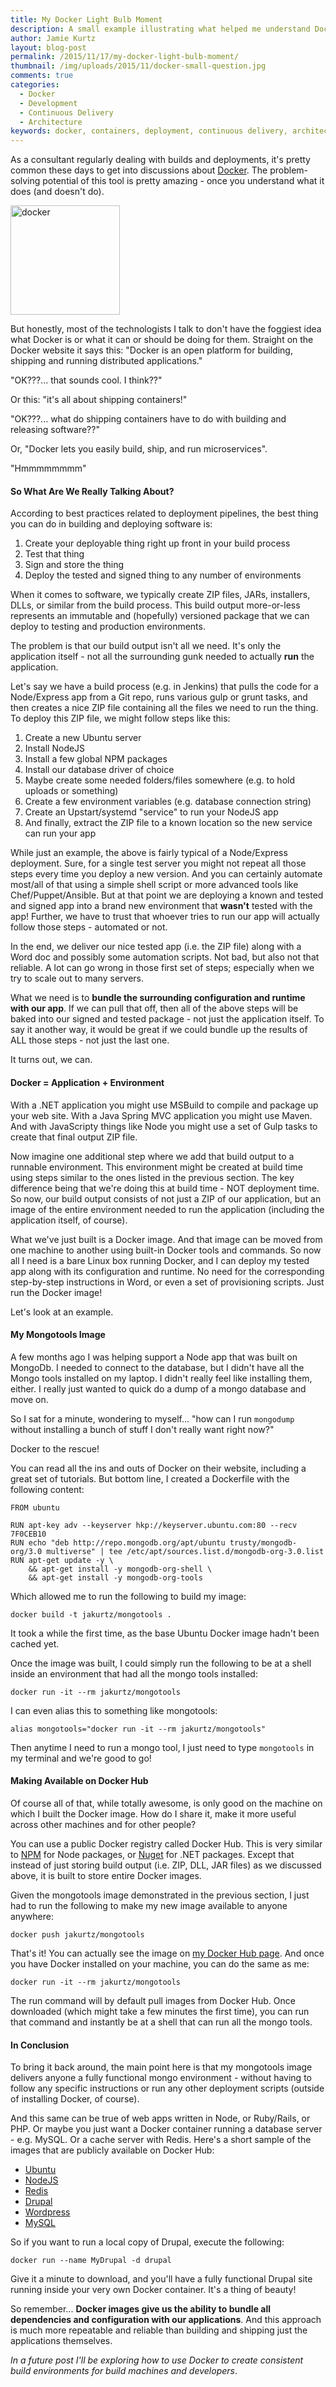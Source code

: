 ```yaml
---
title: My Docker Light Bulb Moment
description: A small example illustrating what helped me understand Docker.
author: Jamie Kurtz
layout: blog-post
permalink: /2015/11/17/my-docker-light-bulb-moment/
thumbnail: /img/uploads/2015/11/docker-small-question.jpg
comments: true
categories:
  - Docker
  - Development
  - Continuous Delivery
  - Architecture
keywords: docker, containers, deployment, continuous delivery, architecture
---
```


As a consultant regularly dealing with builds and deployments, it's pretty common these days to get into discussions about [Docker](https://www.docker.com/). The problem-solving potential of this tool is pretty amazing - once you understand what it does (and doesn't do). 

<img src="{{ site.url }}/img/uploads/2015/11/docker-big-question.jpg" alt="docker" width="175" class="alignleft size-thumbnail" />

But honestly, most of the technologists I talk to don't have the foggiest idea what Docker is or what it can or should be doing for them. Straight on the Docker website it says this: "Docker is an open platform for building, shipping and running distributed applications."

"OK???... that sounds cool. I think??"

Or this: "it's all about shipping containers!"

"OK???... what do shipping containers have to do with building and releasing software??"

Or, "Docker lets you easily build, ship, and run microservices".

"Hmmmmmmmm"


#### So What Are We Really Talking About?

According to best practices related to deployment pipelines, the best thing you can do in building and deploying software is:

1. Create your deployable thing right up front in your build process
2. Test that thing
3. Sign and store the thing
4. Deploy the tested and signed thing to any number of environments

When it comes to software, we typically create ZIP files, JARs, installers, DLLs, or similar from the build process. This build output more-or-less represents an immutable and (hopefully) versioned package that we can deploy to testing and production environments. 

The problem is that our build output isn't all we need. It's only the application itself - not all the surrounding gunk needed to actually **run** the application.

Let's say we have a build process (e.g. in Jenkins) that pulls the code for a Node/Express app from a Git repo, runs various gulp or grunt tasks, and then creates a nice ZIP file containing all the files we need to run the thing. To deploy this ZIP file, we might follow steps like this:

1. Create a new Ubuntu server
1. Install NodeJS
1. Install a few global NPM packages
1. Install our database driver of choice
1. Maybe create some needed folders/files somewhere (e.g. to hold uploads or something)
1. Create a few environment variables (e.g. database connection string)
1. Create an Upstart/systemd "service" to run your NodeJS app
1. And finally, extract the ZIP file to a known location so the new service can run your app

While just an example, the above is fairly typical of a Node/Express deployment. Sure, for a single test server you might not repeat all those steps every time you deploy a new version. And you can certainly automate most/all of that using a simple shell script or more advanced tools like Chef/Puppet/Ansible. But at that point we are deploying a known and tested and signed app into a brand new environment that **wasn't** tested with the app! Further, we have to trust that whoever tries to run our app will actually follow those steps - automated or not. 

In the end, we deliver our nice tested app (i.e. the ZIP file) along with a Word doc and possibly some automation scripts. Not bad, but also not that reliable. A lot can go wrong in those first set of steps; especially when we try to scale out to many servers.

What we need is to **bundle the surrounding configuration and runtime with our app**. If we can pull that off, then all of the above steps will be baked into our signed and tested package - not just the application itself. To say it another way, it would be great if we could bundle up the results of ALL those steps - not just the last one.

It turns out, we can.


#### Docker = Application + Environment

With a .NET application you might use MSBuild to compile and package up your web site. With a Java Spring MVC application you might use Maven. And with JavaScripty things like Node you might use a set of Gulp tasks to create that final output ZIP file.

Now imagine one additional step where we add that build output to a runnable environment. This environment might be created at build time using steps similar to the ones listed in the previous section. The key difference being that we're doing this at build time - NOT deployment time. So now, our build output consists of not just a ZIP of our application, but an image of the entire environment needed to run the application (including the application itself, of course). 

What we've just built is a Docker image. And that image can be moved from one machine to another using built-in Docker tools and commands. So now all I need is a bare Linux box running Docker, and I can deploy my tested app along with its configuration and runtime. No need for the corresponding step-by-step instructions in Word, or even a set of provisioning scripts. Just run the Docker image!

Let's look at an example.

#### My Mongotools Image

A few months ago I was helping support a Node app that was built on MongoDb. I needed to connect to the database, but I didn't have all the Mongo tools installed on my laptop. I didn't really feel like installing them, either. I really just wanted to quick do a dump of a mongo database and move on. 

So I sat for a minute, wondering to myself... "how can I run `mongodump` without installing a bunch of stuff I don't really want right now?"

Docker to the rescue!

You can read all the ins and outs of Docker on their website, including a great set of tutorials. But bottom line, I created a Dockerfile with the following content:

    FROM ubuntu

    RUN apt-key adv --keyserver hkp://keyserver.ubuntu.com:80 --recv 7F0CEB10
    RUN echo "deb http://repo.mongodb.org/apt/ubuntu trusty/mongodb-org/3.0 multiverse" | tee /etc/apt/sources.list.d/mongodb-org-3.0.list
    RUN apt-get update -y \
        && apt-get install -y mongodb-org-shell \
        && apt-get install -y mongodb-org-tools

Which allowed me to run the following to build my image:

    docker build -t jakurtz/mongotools .

It took a while the first time, as the base Ubuntu Docker image hadn't been cached yet. 

Once the image was built, I could simply run the following to be at a shell inside an environment that had all the mongo tools installed:

    docker run -it --rm jakurtz/mongotools

I can even alias this to something like mongotools:

    alias mongotools="docker run -it --rm jakurtz/mongotools"

Then anytime I need to run a mongo tool, I just need to type `mongotools` in my terminal and we're good to go!


#### Making Available on Docker Hub

Of course all of that, while totally awesome, is only good on the machine on which I built the Docker image. How do I share it, make it more useful across other machines and for other people?

You can use a public Docker registry called Docker Hub. This is very similar to [NPM](https://www.npmjs.com/) for Node packages, or [Nuget](https://www.nuget.org/) for .NET packages. Except that instead of just storing build output (i.e. ZIP, DLL, JAR files) as we discussed above, it is built to store entire Docker images. 

Given the mongotools image demonstrated in the previous section, I just had to run the following to make my new image available to anyone anywhere:

    docker push jakurtz/mongotools

That's it! You can actually see the image on [my Docker Hub page](https://hub.docker.com/u/jakurtz/). And once you have Docker installed on your machine, you can do the same as me:

    docker run -it --rm jakurtz/mongotools

The run command will by default pull images from Docker Hub. Once downloaded (which might take a few minutes the first time), you can run that command and instantly be at a shell that can run all the mongo tools.


#### In Conclusion

To bring it back around, the main point here is that my mongotools image delivers anyone a fully functional mongo environment - without having to follow any specific instructions or run any other deployment scripts (outside of installing Docker, of course). 

And this same can be true of web apps written in Node, or Ruby/Rails, or PHP. Or maybe you just want a Docker container running a database server - e.g. MySQL. Or a cache server with Redis. Here's a short sample of the images that are publicly available on Docker Hub:

- [Ubuntu](https://hub.docker.com/_/ubuntu/)
- [NodeJS](https://hub.docker.com/_/node/)
- [Redis](https://hub.docker.com/_/redis/)
- [Drupal](https://hub.docker.com/_/drupal/)
- [Wordpress](https://hub.docker.com/_/wordpress/)
- [MySQL](https://hub.docker.com/_/mysql/)

So if you want to run a local copy of Drupal, execute the following:

    docker run --name MyDrupal -d drupal

Give it a minute to download, and you'll have a fully functional Drupal site running inside your very own Docker container. It's a thing of beauty!

So remember... **Docker images give us the ability to bundle all dependencies and configuration with our applications**. And this approach is much more repeatable and reliable than building and shipping just the applications themselves.

_In a future post I'll be exploring how to use Docker to create consistent build environments for build machines and developers_.

